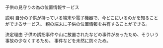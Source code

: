   子供の見守りの為の位置情報サービス
  
  説明
  自分の子供が持っている端末や電子機器で、今どこにいるのかを知ることができるサービス。
  親の端末に子供の位置情報を共有することができる。
  
  決定理由
  子供の誘拐事件や山に放置されたなどの事件があったため、そういう事故の少なくするため。
  事件などを未然に防ぐため。
